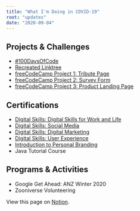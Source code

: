 ```yaml
---
title: "What I'm Doing in COVID-19"
root: "updates"
date: "2020-09-04"
---
```


## Projects & Challenges

- [#100DaysOfCode](/100-days-of-code)
- [Recreated Linktree](https://codepen.io/eliciaauduong/full/QWNMbze)
- [freeCodeCamp Project 1: Tribute Page](https://codepen.io/eliciaauduong/full/gOrgXGW)
- [freeCodeCamp Project 2: Survey Form](https://codepen.io/eliciaauduong/full/poywRpw)
- [freeCodeCamp Project 3: Product Landing Page](https://codepen.io/eliciaauduong/full/QWNMbze)

## Certifications

- [Digital Skills: Digital Skills for Work and Life](https://www.futurelearn.com/certificates/7wbv60f)
- [Digital Skills: Social Media](https://www.futurelearn.com/certificates/jju2idw)
- [Digital Skills: Digital Marketing](https://www.futurelearn.com/certificates/swriwap)
- [Digital Skills: User Experience](https://www.futurelearn.com/certificates/4jmp4vo)
- [Introduction to Personal Branding](https://coursera.org/share/baefa82b04176c6f088622f2a55b11fe)
- Java Tutorial Course

## Programs & Activities

- Google Get Ahead: ANZ Winter 2020
- Zooniverse Volunteering

View this page on [Notion](https://www.notion.so/eliciaaauduong/What-I-m-Doing-in-COVID-19-Elicia-Au-Duong-bc813adee82a4eea9128e125d2019386).
